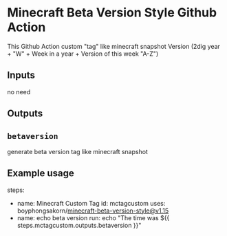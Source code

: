 # Minecraft Beta Version Style Github Action

This Github Action custom "tag" like minecraft snapshot Version (2dig year + "W" + Week in a year + Version of this week "A-Z")

## Inputs

no need

## Outputs

## `betaversion`

generate beta version tag like minecraft snapshot

## Example usage

steps:
  - name: Minecraft Custom Tag
    id: mctagcustom
    uses: boyphongsakorn/minecraft-beta-version-style@v1.15
  - name: echo beta version
    run: echo "The time was ${{ steps.mctagcustom.outputs.betaversion }}"